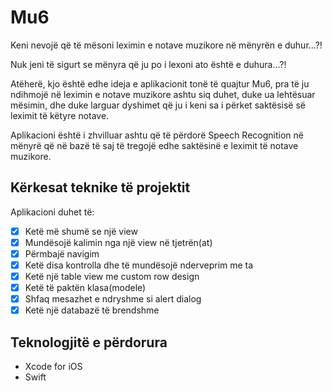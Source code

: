 # Mu6

Keni nevojë që të mësoni leximin e notave muzikore në mënyrën e duhur...?!

Nuk jeni të sigurt se mënyra që ju po i lexoni ato është e duhura...?!

Atëherë, kjo është edhe ideja e aplikacionit tonë të quajtur Mu6, pra të ju ndihmojë në leximin e notave muzikore ashtu siq duhet, duke ua lehtësuar mësimin, dhe duke larguar dyshimet që ju i keni sa i përket saktësisë së leximit të këtyre notave.

Aplikacioni është i zhvilluar ashtu që të përdorë Speech Recognition në mënyrë që në bazë të saj të tregojë edhe saktësinë e leximit të notave muzikore.





## Kërkesat teknike të projektit

Aplikacioni duhet të:
- [x] Ketë më shumë se një view
- [x] Mundësojë kalimin nga një view në tjetrën(at)
- [x] Përmbajë navigim
- [x] Ketë disa kontrolla dhe të mundësojë nderveprim me ta
- [x] Ketë një table view me custom row design
- [x] Ketë të paktën klasa(modele)
- [x] Shfaq mesazhet e ndryshme si alert dialog
- [x] Ketë një databazë të brendshme

## Teknologjitë e përdorura

- Xcode for iOS
- Swift

